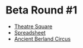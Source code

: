# Beta Round #1

* [Theatre Square](http://codeforces.com/contest/1/problem/A)
* [Spreadsheet](http://codeforces.com/contest/1/problem/B)
* [Ancient Berland Circus](http://codeforces.com/contest/1/problem/C)
